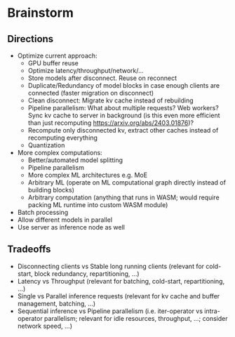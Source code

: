 # Brainstorm

## Directions

-   Optimize current approach:
    -   GPU buffer reuse
    -   Optimize latency/throughput/network/...
    -   Store models after disconnect. Reuse on reconnect
    -   Duplicate/Redundancy of model blocks in case enough clients are connected (faster migration on disconnect)
    -   Clean disconnect: Migrate kv cache instead of rebuilding
    -   Pipeline parallelism: What about multiple requests? Web workers? Sync kv cache to server in background (is this even more efficient than just recomputing https://arxiv.org/abs/2403.01876)?
    -   Recompute only disconnected kv, extract other caches instead of recomputing everything
    -   Quantization
-   More complex computations:
    -   Better/automated model splitting
    -   Pipeline parallelism
    -   More complex ML architectures e.g. MoE
    -   Arbitrary ML (operate on ML computational graph directly instead of building blocks)
    -   Arbitrary computation (anything that runs in WASM; would require packing ML runtime into custom WASM module)
-   Batch processing
-   Allow different models in parallel
-   Use server as inference node as well

## Tradeoffs

-   Disconnecting clients vs Stable long running clients (relevant for cold-start, block redundancy, repartitioning, ...)
-   Latency vs Throughput (relevant for batching, cold-start, repartitioning, ...)
-   Single vs Parallel inference requests (relevant for kv cache and buffer management, batching, ...)
-   Sequential inference vs Pipeline parallelism (i.e. iter-operator vs intra-operator parallelism; relevant for idle resources, throughput, ...; consider network speed, ...)

